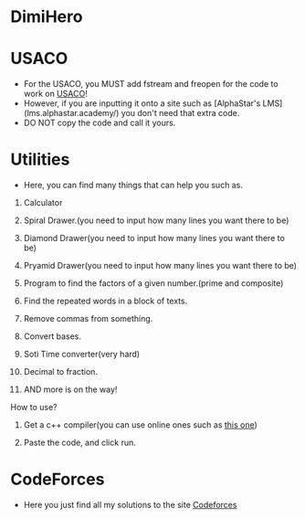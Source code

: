 # DimiHero


# USACO
 - For the USACO, you MUST add fstream and freopen for the code to work on [USACO](usaco.org)! 
 - However, if you are inputting it onto a site such as [AlphaStar's LMS] (lms.alphastar.academy/) you don't need that extra code.
 - DO NOT copy the code and call it yours.
 
# Utilities
 - Here, you can find many things that can help you such as.

1. Calculator

2. Spiral Drawer.(you need to input how many lines you want there to be)

3. Diamond Drawer(you need to input how many lines you want there to be)

4. Pryamid Drawer(you need to input how many lines you want there to be)

5. Program to find the factors of a given number.(prime and composite)

6. Find the repeated words in a block of texts.

7. Remove commas from something.

8. Convert bases.

9. Soti Time converter(very hard)

10. Decimal to fraction.

11. AND more is on the way!


How to use?

1. Get a c++ compiler(you can use online ones such as [this one](http://cpp.sh/))

2. Paste the code, and click run.

# CodeForces
 - Here you just find all my solutions to the site [Codeforces](http://codeforces.com/)

